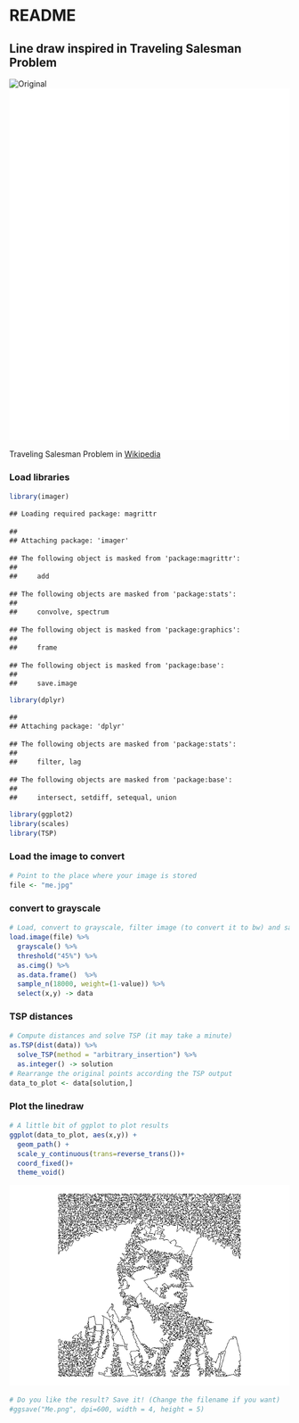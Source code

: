 README
================

## Line draw inspired in Traveling Salesman Problem

![Original](me.jpeg) ![Final](Me.png)

Traveling Salesman Problem in
[Wikipedia](https://en.wikipedia.org/wiki/Travelling_salesman_problem)

### Load libraries

``` r
library(imager)
```

    ## Loading required package: magrittr

    ## 
    ## Attaching package: 'imager'

    ## The following object is masked from 'package:magrittr':
    ## 
    ##     add

    ## The following objects are masked from 'package:stats':
    ## 
    ##     convolve, spectrum

    ## The following object is masked from 'package:graphics':
    ## 
    ##     frame

    ## The following object is masked from 'package:base':
    ## 
    ##     save.image

``` r
library(dplyr)
```

    ## 
    ## Attaching package: 'dplyr'

    ## The following objects are masked from 'package:stats':
    ## 
    ##     filter, lag

    ## The following objects are masked from 'package:base':
    ## 
    ##     intersect, setdiff, setequal, union

``` r
library(ggplot2)
library(scales)
library(TSP)
```

### Load the image to convert

``` r
# Point to the place where your image is stored
file <- "me.jpg"
```

### convert to grayscale

``` r
# Load, convert to grayscale, filter image (to convert it to bw) and sample
load.image(file) %>% 
  grayscale() %>%
  threshold("45%") %>% 
  as.cimg() %>% 
  as.data.frame()  %>% 
  sample_n(18000, weight=(1-value)) %>% 
  select(x,y) -> data
```

### TSP distances

``` r
# Compute distances and solve TSP (it may take a minute)
as.TSP(dist(data)) %>% 
  solve_TSP(method = "arbitrary_insertion") %>% 
  as.integer() -> solution
# Rearrange the original points according the TSP output
data_to_plot <- data[solution,]
```

### Plot the linedraw

``` r
# A little bit of ggplot to plot results
ggplot(data_to_plot, aes(x,y)) +
  geom_path() +
  scale_y_continuous(trans=reverse_trans())+
  coord_fixed()+
  theme_void()
```

![](README_files/figure-gfm/Plot-1.png)<!-- -->

``` r
# Do you like the result? Save it! (Change the filename if you want)
#ggsave("Me.png", dpi=600, width = 4, height = 5)
```
